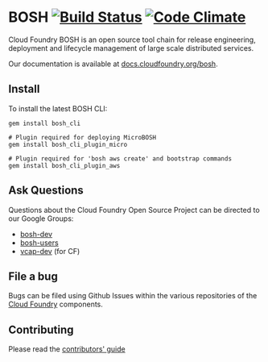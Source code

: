 # BOSH [![Build Status](https://travis-ci.org/cloudfoundry/bosh.png?branch=master)](https://travis-ci.org/cloudfoundry/bosh) [![Code Climate](https://codeclimate.com/github/cloudfoundry/bosh.png)](https://codeclimate.com/github/cloudfoundry/bosh)

Cloud Foundry BOSH is an open source tool chain for release engineering,
deployment and lifecycle management of large scale distributed services.

Our documentation is available at [docs.cloudfoundry.org/bosh](http://docs.cloudfoundry.org/bosh).


## Install

To install the latest BOSH CLI:

```
gem install bosh_cli

# Plugin required for deploying MicroBOSH
gem install bosh_cli_plugin_micro

# Plugin required for 'bosh aws create' and bootstrap commands
gem install bosh_cli_plugin_aws
```


## Ask Questions

Questions about the Cloud Foundry Open Source Project can be directed to our Google Groups:

* [bosh-dev](https://groups.google.com/a/cloudfoundry.org/group/bosh-dev/topics)
* [bosh-users](https://groups.google.com/a/cloudfoundry.org/group/bosh-users/topics)
* [vcap-dev](https://groups.google.com/a/cloudfoundry.org/group/vcap-dev/topics) (for CF)


## File a bug

Bugs can be filed using Github Issues within the various repositories of the
[Cloud Foundry](http://github.com/cloudfoundry) components.


## Contributing

Please read the [contributors' guide](CONTRIBUTING.md)
